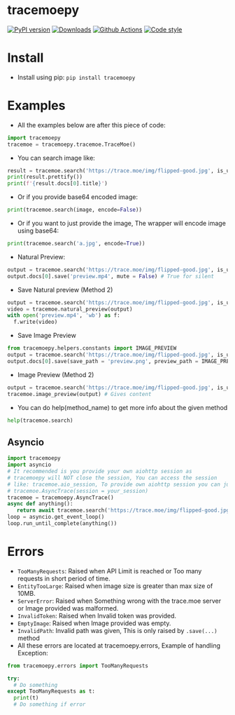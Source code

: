 # tracemoepy

[![PyPI version](https://img.shields.io/pypi/v/tracemoepy?color=bright-green)](https://pypi.org/project/tracemoepy/)
[![Downloads](https://img.shields.io/pypi/dd/tracemoepy)](https://pypi.org/project/tracemoepy/)
[![Github Actions](https://github.com/DragSama/tracemoepy/workflows/Github%20Actions/badge.svg)](https://github.com/DragSama/tracemoepy/actions)
[![Code style](https://img.shields.io/badge/code%20style-black-000000.svg)](https://github.com/psf/black)

# Install
- Install using pip: `pip install tracemoepy`

# Examples
- All the examples below are after this piece of code:
```python
import tracemoepy
tracemoe = tracemoepy.tracemoe.TraceMoe()
```

- You can search image like:
```python
result = tracemoe.search('https://trace.moe/img/flipped-good.jpg', is_url = True)
print(result.prettify())
print(f'{result.docs[0].title}')
```

- Or if you provide base64 encoded image:
```python
print(tracemoe.search(image, encode=False))
```
- Or if you want to just provide the image, The wrapper will encode image using base64:
```python
print(tracemoe.search('a.jpg', encode=True))
```
- Natural Preview:
```python
output = tracemoe.search('https://trace.moe/img/flipped-good.jpg', is_url = True)
output.docs[0].save('preview.mp4', mute = False) # True for silent
```
- Save Natural preview (Method 2)
```python
output = tracemoe.search('https://trace.moe/img/flipped-good.jpg', is_url = True)
video = tracemoe.natural_preview(output)
with open('preview.mp4', 'wb') as f:
  f.write(video)
```
- Save Image Preview
```python
from tracemoepy.helpers.constants import IMAGE_PREVIEW
output = tracemoe.search('https://trace.moe/img/flipped-good.jpg', is_url = True)
output.docs[0].save(save_path = 'preview.png', preview_path = IMAGE_PREVIEW)
```
- Image Preview (Method 2)
```python
output = tracemoe.search('https://trace.moe/img/flipped-good.jpg', is_url = True)
tracemoe.image_preview(output) # Gives content
```
- You can do help(method_name) to get more info about the given method
```python
help(tracemoe.search)
```
## Asyncio
```python
import tracemoepy
import asyncio
# It recommended is you provide your own aiohttp session as
# tracemoepy will NOT close the session, You can access the session
# like: tracemoe.aio_session, To provide own aiohttp session you can just do
# tracemoe.AsyncTrace(session = your_session)
tracemoe = tracemoepy.AsyncTrace()
async def anything():
   return await tracemoe.search('https://trace.moe/img/flipped-good.jpg', is_url = True)
loop = asyncio.get_event_loop()
loop.run_until_complete(anything())
```   
# Errors

- `TooManyRequests`: Raised when API Limit is reached or Too many requests in short period of time.
- `EntityTooLarge`: Raised when image size is greater than max size of 10MB.
- `ServerError`: Raised when Something wrong with the trace.moe server or Image provided was malformed.
- `InvalidToken`: Raised when Invalid token was provided.
- `EmptyImage`: Raised when Image provided was empty.
- `InvalidPath`: Invalid path was given, This is only raised by `.save(...)` method
- All these errors are located at tracemoepy.errors, Example of handling Exception:
```python
from tracemoepy.errors import TooManyRequests

try:
  # Do something
except TooManyRequests as t:
  print(t)
  # Do something if error
```
